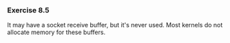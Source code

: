 ### Exercise 8.5

It may have a socket receive buffer, but it's never used. Most kernels do not allocate memory for these buffers.
